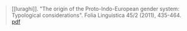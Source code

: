 > [[luraghi]]. "The origin of the Proto-Indo-European gender system: Typological considerations". Folia Linguistica 45/2 (2011), 435-464. [pdf](a/s-luraghi2011.pdf)